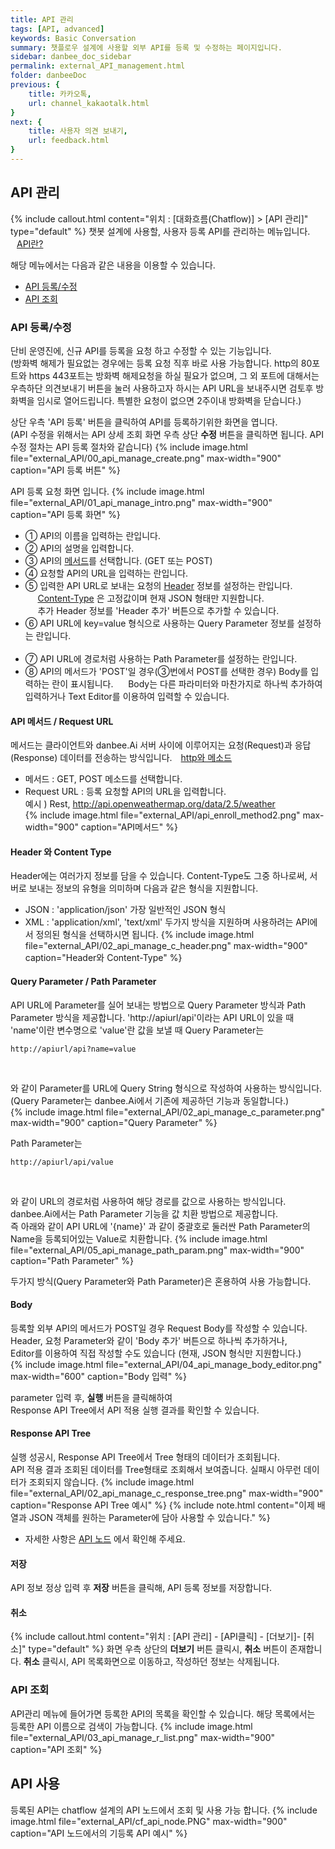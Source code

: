 ```yaml
---
title: API 관리
tags: [API, advanced]
keywords: Basic Conversation
summary: 챗플로우 설계에 사용할 외부 API를 등록 및 수정하는 페이지입니다.
sidebar: danbee_doc_sidebar
permalink: external_API_management.html
folder: danbeeDoc
previous: {
    title: 카카오톡,
    url: channel_kakaotalk.html
}
next: {
    title: 사용자 의견 보내기,
    url: feedback.html
}
---
```


## API 관리
 {% include callout.html content="위치 : [대화흐름(Chatflow)] > [API 관리]" type="default" %}
 챗봇 설계에 사용할, 사용자 등록 API를 관리하는 메뉴입니다. 
  <span class="link"><i class="fa fa-external-link-square" aria-hidden="true" style="margin:0px 5px"></i>[API란?](http://terms.naver.com/entry.nhn?docId=1179553&cid=40942&categoryId=32837)</span>

해당 메뉴에서는 다음과 같은 내용을 이용할 수 있습니다.<br/>
 - [API 등록/수정](external_API_management.html#api-등록수정)  
 - [API 조회](external_API_management.html#api-조회) 

### API 등록/수정
단비 운영진에, 신규 API를 등록을 요청 하고 수정할 수 있는 기능입니다.<br/>
(방화벽 해제가 필요없는 경우에는 등록 요청 직후 바로 사용 가능합니다. http의 80포트와 https 443포트는 방화벽 해제요청을 하실 필요가 없으며, 그 외 포트에 대해서는 우측하단 의견보내기 버튼을 눌러 사용하고자 하시는 API URL을 보내주시면 검토후 방화벽을 임시로 열어드립니다. 특별한 요청이 없으면 2주이내 방화벽을 닫습니다.)

상단 우측 'API 등록' 버튼을 클릭하여 API를 등록하기위한 화면을 엽니다.<br/>
(API 수정을 위해서는 API 상세 조회 화면 우측 상단 **수정** 버튼을 클릭하면 됩니다. API 수정 절차는 API 등록 절차와 같습니다)
{% include image.html file="external_API/00_api_manage_create.png" max-width="900" caption="API 등록 버튼" %}

API 등록 요청 화면 입니다.
{% include image.html file="external_API/01_api_manage_intro.png" max-width="900" caption="API 등록 화면" %}

- ① API의 이름을 입력하는 란입니다.<br/>
- ② API의 설명을 입력합니다.<br/>
- ③ API의 [메서드](external_API_management.html#api-메서드--request-url)를 선택합니다. (GET 또는 POST)<br/>
- ④ 요청할 API의 URL을 입력하는 란입니다.<br/>
- ⑤ 입력한 API URL로 보내는 요청의 [Header](external_API_management.html#header-와-content-type) 정보를 설정하는 란입니다.<br/>
&nbsp;&nbsp;&nbsp;&nbsp; [Content-Type](external_API_management.html#header-와-content-type) 은 고정값이며 현재 JSON 형태만 지원합니다.<br/>
&nbsp;&nbsp;&nbsp;&nbsp; 추가 Header 정보를 'Header 추가' 버튼으로 추가할 수 있습니다.
- ⑥ API URL에 key=value 형식으로 사용하는 Query Parameter 정보를 설정하는 란입니다.<br/>
&nbsp;&nbsp;&nbsp;&nbsp; 
- ⑦ API URL에 경로처럼 사용하는 Path Parameter를 설정하는 란입니다.
&nbsp;&nbsp;&nbsp;&nbsp; 
- ⑧ API의 메서드가 'POST'일 경우(③번에서 POST를 선택한 경우) Body를 입력하는 란이 표시됩니다.
&nbsp;&nbsp;&nbsp;&nbsp; Body는 다른 파라미터와 마찬가지로 하나씩 추가하여 입력하거나 Text Editor를 이용하여 입력할 수 있습니다.


#### API 메서드 / Request URL
메서드는 클라이언트와 danbee.Ai 서버 사이에 이루어지는 요청(Request)과 응답(Response) 데이터를 전송하는 방식입니다. 
  <span class="link"><i class="fa fa-external-link-square" aria-hidden="true" style="margin:0px 5px"></i>[http와 메소드](http://terms.naver.com/entry.nhn?docId=2271985&cid=51207&categoryId=51207)</span>
 - 메서드 : GET, POST 메소드를 선택합니다. 
 - Request URL : 등록 요청할 API의 URL을 입력합니다. <br/>
    예시 ) Rest, http://api.openweathermap.org/data/2.5/weather   
{% include image.html file="external_API/api_enroll_method2.png" max-width="900" caption="API메서드" %} 
    
#### Header 와 Content Type 
Header에는 여러가지 정보를 담을 수 있습니다.
Content-Type도 그중 하나로써, 서버로 보내는 정보의 유형을 의미하며 다음과 같은 형식을 지원합니다.<br/>
- JSON : 'application/json' 가장 일반적인 JSON 형식
- XML  : 'application/xml', 'text/xml' 두가지 방식을 지원하며 사용하려는 API에서 정의된 형식을 선택하시면 됩니다.
{% include image.html file="external_API/02_api_manage_c_header.png" max-width="900" caption="Header와 Content-Type" %} 

#### Query Parameter / Path Parameter
API URL에 Parameter를 실어 보내는 방법으로 Query Parameter 방식과 Path Parameter 방식을 제공합니다.
'http://apiurl/api'이라는 API URL이 있을 때 'name'이란 변수명으로 'value'란 값을 보낼 때
Query Parameter는<br/>
<pre><code>http://apiurl/api?name=value</code></pre><br/>
와 같이 Parameter를 URL에 Query String 형식으로 작성하여 사용하는 방식입니다.<br/>
(Query Parameter는 danbee.Ai에서 기존에 제공하던 기능과 동일합니다.)<br/>
{% include image.html file="external_API/02_api_manage_c_parameter.png" max-width="900" caption="Query Parameter" %}

Path Parameter는<br/>
<pre><code>http://apiurl/api/value</code></pre><br/>
와 같이 URL의 경로처럼 사용하여 해당 경로를 값으로 사용하는 방식입니다.<br/>
danbee.Ai에서는 Path Parameter 기능을 값 치환 방법으로 제공합니다.<br/>
즉 아래와 같이 API URL에 '{name}' 과 같이 중괄호로 둘러싼 Path Parameter의 Name을 등록되어있는 Value로 치환합니다.
{% include image.html file="external_API/05_api_manage_path_param.png" max-width="900" caption="Path Parameter" %}

두가지 방식(Query Parameter와 Path Parameter)은 혼용하여 사용 가능합니다.<br/>

#### Body
등록할 외부 API의 메서드가 POST일 경우 Request Body를 작성할 수 있습니다.<br/>
Header, 요청 Parameter와 같이 'Body 추가' 버튼으로 하나씩 추가하거나,<br/>
Editor를 이용하여 직접 작성할 수도 있습니다 (현재, JSON 형식만 지원합니다.)<br/>
{% include image.html file="external_API/04_api_manage_body_editor.png" max-width="600" caption="Body 입력" %}

parameter 입력 후, **실행** 버튼을 클릭해하여<br/>
Response API Tree에서 API 적용 실행 결과를 확인할 수 있습니다.

#### Response API Tree
실행 성공시, Response API Tree에서 Tree 형태의 데이터가 조회됩니다.<br/>
API 적용 결과 조회된 데이터를 Tree형태로 조회해서 보여줍니다. 실패시 아무런 데이터가 조회되지 않습니다.
{% include image.html file="external_API/02_api_manage_c_response_tree.png" max-width="900" caption="Response API Tree 예시" %}
{% include note.html content="이제 배열과 JSON 객체를 원하는 Parameter에 담아 사용할 수 있습니다." %}
- 자세한 사항은 [API 노드](chatflow_api.html#응답-parameter-와-출력-parameters) 에서 확인해 주세요.

#### 저장
API 정보 정상 입력 후 **저장** 버튼을 클릭해, API 등록 정보를 저장합니다. 

#### 취소
{% include callout.html content="위치 : [API 관리] - [API클릭] - [더보기]- [취소]" type="default" %}
화면 우측 상단의  **더보기** 버튼 클릭시, **취소**  버튼이 존재합니다.  **취소**  클릭시, API 목록화면으로 이동하고, 작성하던 정보는 삭제됩니다. 


### API 조회 
API관리 메뉴에 들어가면 등록한 API의 목록을 확인할 수 있습니다. 해당 목록에서는 등록한 API 이름으로 검색이 가능합니다.
{% include image.html file="external_API/03_api_manage_r_list.png" max-width="900" caption="API 조회" %}  

## API 사용
등록된  API는 chatflow 설계의 API 노드에서 조회 및 사용 가능 합니다.
{% include image.html file="external_API/cf_api_node.PNG" max-width="900" caption="API 노드에서의 기등록 API 예시" %} 